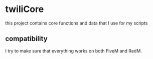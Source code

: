 # twiliCore

this project contains core functions and data that I use for my scripts

## compatibility

I try to make sure that everything works on both FiveM and RedM.